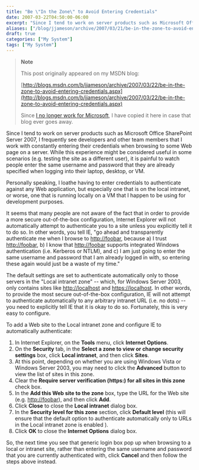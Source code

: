 ```yaml
---
title: "Be \"In the Zone\" to Avoid Entering Credentials"
date: 2007-03-22T04:50:00-06:00
excerpt: "Since I tend to work on server products such as Microsoft Office SharePoint Server 2007, I frequently see developers and other team members that I work with constantly entering their credentials when browsing to some Web page on a server. While this experience..."
aliases: ["/blog/jjameson/archive/2007/03/21/be-in-the-zone-to-avoid-entering-credentials.aspx", "/blog/jjameson/archive/2007/03/22/be-in-the-zone-to-avoid-entering-credentials.aspx"]
draft: true
categories: ["My System"]
tags: ["My System"]
---
```


> **Note**
>
> This post originally appeared on my MSDN blog:
>
> [http://blogs.msdn.com/b/jjameson/archive/2007/03/22/be-in-the-zone-to-avoid-entering-credentials.aspx](http://blogs.msdn.com/b/jjameson/archive/2007/03/22/be-in-the-zone-to-avoid-entering-credentials.aspx)
>
> Since [I no longer work for Microsoft](/blog/jjameson/2011/09/02/last-day-with-microsoft), I have copied it here in case that blog ever goes away.

Since I tend to work on server products such as Microsoft Office SharePoint Server 2007, I frequently see developers and other team members that I work with constantly entering their credentials when browsing to some Web page on a server. While this experience might be considered useful in some scenarios (e.g. testing the site as a different user), it is painful to watch people enter the same username and password that they are already specified when logging into their laptop, desktop, or VM.

Personally speaking, I loathe having to enter credentials to authenticate against any Web application, but especially one that is on the local intranet, or worse, one that is running locally on a VM that I happen to be using for development purposes.

It seems that many people are not aware of the fact that in order to provide a more secure out-of-the-box configuration, Internet Explorer will not automatically attempt to authenticate you to a site unless you explicitly tell it to do so. In other words, you tell IE, "go ahead and transparently authenticate me when I browse to [http://foobar](http://foobar/), because a) I trust [http://foobar](http://foobar/), b) I know that [http://foobar](http://foobar/) supports integrated Windows authentication (i.e. Kerberos or NTLM), and c) I am just going to enter the same username and password that I am already logged in with, so entering these again would just be a waste of my time."

The default settings are set to authenticate automatically only to those servers in the "Local intranet zone" -- which, for Windows Server 2003, only contains sites like [http://localhost](http://localhost/) and [https://localhost](https://localhost/). In other words, to provide the most secure out-of-the-box configuration, IE will not attempt to authenticate automatically to any arbitrary intranet URL (i.e. no dots) -- you need to explicitly tell IE that it is okay to do so. Fortunately, this is very easy to configure.

To add a Web site to the Local intranet zone and configure IE to automatically authenticate:

1. In Internet Explorer, on the **Tools** menu, click **Internet Options**.
2. On the **Security** tab, in the **Select a zone to view or change security settings** box, click **Local intranet**, and then click **Sites**.
3. At this point, depending on whether you are using Windows Vista or Windows Server 2003, you may need to click the **Advanced** button to view the list of sites in this zone.
4. Clear the **Require server verification (https:) for all sites in this zone** check box.
5. In the **Add this Web site to the zone** box, type the URL for the Web site (e.g. [http://foobar](http://foobar/)), and then click **Add**.
6. Click **Close** to close the **Local intranet** dialog box.
7. In the **Security level for this zone** section, click **Default level** (this will ensure that the default option to authenticate automatically only to URLs in the Local intranet zone is enabled ).
8. Click **OK** to close the **Internet Options** dialog box.

So, the next time you see that generic login box pop up when browsing to a local or intranet site, rather than entering the same username and password that you are currently authenticated with, click **Cancel** and then follow the steps above instead.


